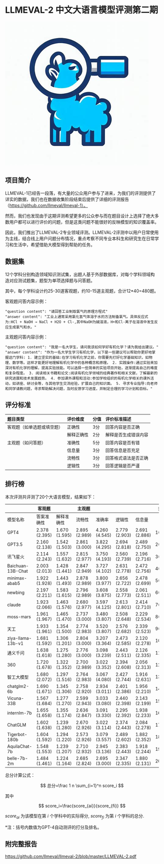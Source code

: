 # LLMEVAL-2 中文大语言模型评测第二期

![image](https://github.com/llmeval/llmeval-2/blob/master/llmeval-logo.png)



## 项目简介

LLMEVAL-1已经告一段落，有大量的公众用户参与了进来，为我们的评测提供了详实的数据，我们也在数据收集阶段结束后提供了详细的评测报告（https://github.com/llmeval/llmeval-1）。

然而，我们也发现由于这期评测希望更多的公众参与而在题目设计上选择了绝大多数用户都可以进行评价的问题，但是这类问题不能很好的反映模型的知识覆盖率。

因此，我们推出了LLMEVAL-2专业领域评测。LLMEVAL-2评测中以用户日常使用为主线，结合线上用户问题分布情况，重点考察不同专业本科生和研究生在日常学习和生活中，希望借助大模型得到帮助的任务。


## 数据集

12个学科分别构造领域知识测试集，出题人基于外部数据库，对每个学科领域构造对应测试题集，题型为单项选择题与问答题。

其中，每个学科设计约25-30道客观题，约10-15道主观题，合计12*40=480题。

客观题问答内容示例：

```text
"question content": "请回答工业制取氯气的原理方程式"
"answer content": "工业上通常采用氯化氢气体溶于水的方法制备氯气。具体反应式为:HCl + NaOH → NaCl + H2O + Cl-,其中NaOH为碱溶液，H+和Cl-离子在溶液中发生反应生成氯气和水。"
```

主观题问答内容示例：

```
"question content": "我是一名大学生，请问我该如何学好有机化学？请为我给出建议。" 
"answer content": "作为一名大学生学习有机化学，以下是一些建议可以帮助你更好地掌握这门学科: 1. 建立坚实的基础:在学习有机化学之前，你需要先打好化学基础知识，如物理、数学等。这样才能更好地理解有机化学中的各种概念和原理。 2. 实践操作:通过实验来加深对有机化学的理解，提高实验技能。可以选择一些简单的实验项目开始，逐渐提高自己的难度和复杂程度。 3. 阅读相关书籍和论文:阅读有机化学领域的经典著作和相关文献，了解最新的研究进展和技术发展趋势。 4. 参加课外课程和活动:参加学校组织的有机化学相关的课外活动，如讲座、研讨会等，与其他学生交流经验，扩展自己的知识面。 5. 寻求专业指导:向老师和同学请教问题，寻求帮助解决问题，及时反馈学习进度，并制定合理的学习计划和目标。"
```



## 评分标准

| 题目类型 | 评价维度 | 分值 | 评价标准描述 |
|:-----|:------|:---|:-----------|
| 客观题（如单选题或填空题） | 正确性 | 3分 | 回答内容是否正确 |
|  | 解释正确性 | 2分 | 解释是否生成错误内容 |
| 主观题（如问答题） | 准确性 | 5分 | 回答内容是否有错 |
|  | 信息量 | 3分 | 回答信息是否充足 |
|  | 流畅性 | 3分 | 回答格式语法是否正确 |
|  | 逻辑性 | 3分 | 回答逻辑是否严谨 |



## 排行榜

本次评测共评测了20个大语言模型，结果如下：

|   | 客观题 |  | 主观题 |  |  |  | 排名 |总分 |
| --- | --- | --- | --- | --- | --- | --- | --- | --- |
| 模型名称 | 答案准确性 | 解释准确性 | 流畅性 | 准确率 | 逻辑性 | 信息量 |  |  |
| GPT4 | 2.378 (2.395) | 1.670 (1.595) | 2.895 (2.989) | 4.260 (4.545) | 2.779 (2.903) | 2.691 (2.886) | 1(1) | 86.72 (89.54) |
| GPT3.5 | 2.160 (2.138) | 1.542 (1.503) | 2.861 (3.000) | 3.822 (4.295) | 2.694 (2.818) | 2.489 (2.750) | 2(2) | 80.71 (84.69) |
| 讯飞星火 | 2.114 (2.243) | 1.557 (1.632) | 2.815 (2.977) | 3.750 (4.193) | 2.560 (2.739) | 2.196 (2.716) | 3(5) | 78.05  (82.26) |
| Baichuan-13B-Chat | 2.003 (2.013) | 1.428 (1.441) | 2.847 (2.949) | 3.727 (4.102) | 2.631 (2.778) | 2.472 (2.756) | 4(6) | 77.51 (81.82) |
| minimax-abab5 | 1.922 (1.928) | 1.443 (1.493) | 2.878 (2.989) | 3.800 (3.977) | 2.656 (2.722) | 2.478 (2.699) | 5(7) | 77.47 (80.64) |
| newbing | 2.197 (2.211) | 1.583 (1.615) | 2.796 (2.989) | 3.608 (3.875) | 2.558 (2.773) | 2.061 (2.511) | 6(4) | 77.28 (82.63) |
| claude | 1.923 (2.066) | 1.463 (1.576) | 2.680 (2.977) | 3.597 (4.125) | 2.613 (2.801) | 2.414 (2.710) | 7(3) | 75.57  (83.49) |
| moss-mars | 1.961 (1.967) | 1.465 (1.470) | 2.737 (3.000) | 3.480 (3.807) | 2.508 (2.648) | 2.229 (2.534) | 8(9) | 74.41 (79.21) |
| 天工 | 1.933 (1.961) | 1.354 (1.500) | 2.774 (2.983) | 3.520 (3.807) | 2.576 (2.682) | 2.339 (2.523) | 9(8) | 74.36  (79.31) |
| ziya-llama-13b-v1 | 1.681 (1.592) | 1.306 (1.201) | 2.804 (3.000) | 3.207 (3.364) | 2.473 (2.585) | 2.120 (2.278) | 10(13) | 69.48 (70.92) |
| 通义千问 | 1.638 (1.618) | 1.275 (1.280) | 2.776 (3.000) | 3.098 (3.239) | 2.443 (2.511) | 2.126 (2.335) | 11(12) | 68.01  (71.02) |
| 360 | 1.720 (1.678) | 1.322 (1.352) | 2.700 (2.989) | 3.022 (3.352) | 2.394 (2.608) | 2.056 (2.313) | 12(10) | 67.97 (72.86) |
| 智工大模型 | 1.680 (2.072) | 1.297 (1.516) | 2.764 (2.983) | 3.067 (4.080) | 2.427 (2.744) | 1.916 (2.631) | 13(14) | 67.27  (70.53) |
| chatglm2-6b | 1.690 (1.671) | 1.345 (1.306) | 2.758 (2.920) | 2.934 (3.011) | 2.401 (2.386) | 1.956 (2.210) | 14(17) | 67.07  (69.06) |
| Vicuna-33B | 1.567 (1.684) | 1.277 (1.270) | 2.599 (2.943) | 3.033 (3.080) | 2.440 (2.398) | 2.143 (2.199) | 15(16) | 66.53 (69.16) |
| internlm-7b | 1.655 (1.658) | 1.355 (1.174) | 2.636 (2.847) | 3.091 (3.330) | 2.295 (2.392) | 1.938 (2.233) | 16(18) | 66.52  (69.00) |
| ChatGLM | 1.602 (1.638) | 1.239 (1.280) | 2.670 (2.926) | 3.022 (3.114) | 2.374 (2.443) | 2.084 (2.278) | 17(15) | 66.05 (69.48) |
| Tigerbot-180b | 1.604 (1.592) | 1.294 (1.220) | 2.573 (2.926) | 3.079 (3.557) | 2.489 (2.602) | 1.882 (2.352) | 18(11) | 65.90 (71.77) |
| AquilaChat-7b | 1.548 (1.553) | 1.239 (1.207) | 2.710 (2.932) | 2.945 (3.136) | 2.383 (2.443) | 1.918 (2.244) | 19(19) | 64.82 (68.19) |
| belle-7b-2m | 1.484 (1.461) | 1.224 (1.164) | 2.685 (2.824) | 2.695 (3.000) | 2.347 (2.335) | 1.880 (2.131) | 20(20) | 62.98 (65.27) |


总分计算公式：

$$ 
总分=\frac 1 n \sum_{i=1}^n score_i 
$$

其中

$$
score_i=\frac{score_{ai}}{score_{fi}}
$$

$score_{ai}$ 为该模型在第 $i$ 个学科中的实际得分, $score_{fi}$ 为第 $i$ 个学科的总分.

*注：括号内数值为GPT-4自动测评的打分及排名。


## 附完整报告
https://github.com/llmeval/llmeval-2/blob/master/LLMEVAL-2.pdf
